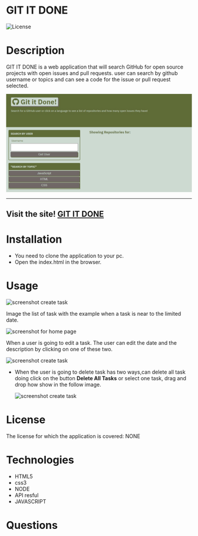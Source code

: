 # GIT IT DONE

![License](https://img.shields.io/badge/License-NONE-grenn.svg)
  

# Description

GIT IT DONE is a web application that will search GitHub for open source projects with open issues and pull requests. user can search by github username or topics and can see a code for the issue or pull request selected.

  
 
   ![screenshot for home page](/assets/images/homepage.jpg)


  _____________________________________________________________________

 ## Visit the site! [GIT IT DONE](https://anniavd.github.io/git-it-done/)


 
  
# Installation
 - You need to clone the application to your pc.
- Open the index.html in the browser.


# Usage 
  
 ![screenshot create task](/assets/images/.jpg)


 Image the list of task with the example when  a task is near to the limited date.

 ![screenshot for home page](/assets/images/task.jpg)

When a user is going to edit a task. The user can edit the date and the description by clicking on one of these two.
 
  ![screenshot create task](/assets/images/)

- When the user is going to delete task has two ways,can delete all task doing click on the button **Delete All Tasks** or select one task, drag and drop how show in the follow image.

  ![screenshot create task](/assets/images/)


# License
The license for which the application is covered:
NONE 

# Technologies 
 - HTML5
 - css3
 - NODE
 - API resful
- JAVASCRIPT


# Questions

    
